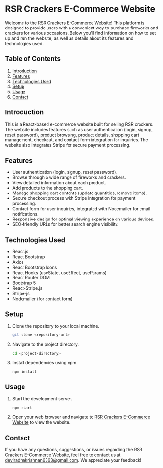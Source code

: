 # RSR Crackers E-Commerce Website

Welcome to the RSR Crackers E-Commerce Website! This platform is designed to provide users with a convenient way to purchase fireworks and crackers for various occasions. Below you'll find information on how to set up and run the website, as well as details about its features and technologies used.

## Table of Contents
1. [Introduction](#introduction)
2. [Features](#features)
3. [Technologies Used](#technologies-used)
4. [Setup](#setup)
5. [Usage](#usage)
6. [Contact](#contact)

## Introduction
This is a React-based e-commerce website built for selling RSR crackers. The website includes features such as user authentication (login, signup, reset password), product browsing, product details, shopping cart management, checkout, and contact form integration for inquiries. The website also integrates Stripe for secure payment processing.

## Features
- User authentication (login, signup, reset password).
- Browse through a wide range of fireworks and crackers.
- View detailed information about each product.
- Add products to the shopping cart.
- Manage shopping cart contents (update quantities, remove items).
- Secure checkout process with Stripe integration for payment processing.
- Contact form for user inquiries, integrated with Nodemailer for email notifications.
- Responsive design for optimal viewing experience on various devices.
- SEO-friendly URLs for better search engine visibility.

## Technologies Used
- React.js
- React Bootstrap
- Axios
- React Bootstrap Icons
- React Hooks (useState, useEffect, useParams)
- React Router DOM
- Bootstrap 5
- React-Stripe.js
- Stripe-js
- Nodemailer (for contact form)

## Setup
1. Clone the repository to your local machine.
    ```bash
    git clone <repository-url>
    ```
2. Navigate to the project directory.
    ```bash
    cd <project-directory>
    ```
3. Install dependencies using npm.
    ```bash
    npm install
    ```

## Usage
1. Start the development server.
    ```bash
    npm start
    ```
2. Open your web browser and navigate to [RSR Crackers E-Commerce Website](https://rsr-kappa.vercel.app) to view the website.

## Contact
If you have any questions, suggestions, or issues regarding the RSR Crackers E-Commerce Website, feel free to contact us at [deviradhakrishnan6363@gmail.com](mailto:deviradhakrishnan6363@gmail.com). We appreciate your feedback!

